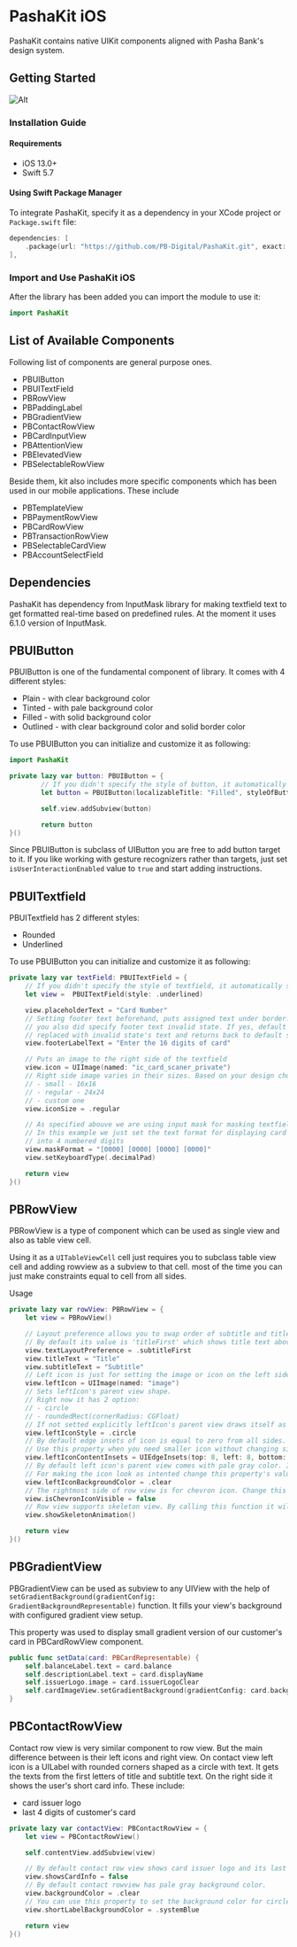 # PashaKit iOS

PashaKit contains native UIKit components aligned with Pasha Bank's design system.

## Getting Started

![Alt](https://repobeats.axiom.co/api/embed/713e6001f55702526d94befa65be0abfd8d42243.svg "Repobeats analytics image")

### Installation Guide

#### Requirements

- iOS 13.0+
- Swift 5.7

#### Using Swift Package Manager

To integrate PashaKit, specify it as a dependency in your XCode project or <code>Package.swift</code> file:

```swift
dependencies: [
    .package(url: "https://github.com/PB-Digital/PashaKit.git", exact: "the_version_you_want"),
],
```

### Import and Use PashaKit iOS
After the library has been added you can import the module to use it:

```Swift
import PashaKit
```

## List of Available Components
Following list of components are general purpose ones.
- PBUIButton
- PBUITextField
- PBRowView
- PBPaddingLabel
- PBGradientView
- PBContactRowView
- PBCardInputView
- PBAttentionView
- PBElevatedView
- PBSelectableRowView

Beside them, kit also includes more specific components which has been used in our mobile applications. These include
- PBTemplateView
- PBPaymentRowView
- PBCardRowView
- PBTransactionRowView
- PBSelectableCardView
- PBAccountSelectField

## Dependencies
PashaKit has dependency from InputMask library for making textfield text to get formatted real-time
based on predefined rules. At the moment it uses 6.1.0 version of InputMask.

## PBUIButton
PBUIButton is one of the fundamental component of library. It comes with 4 different styles:
- Plain - with clear background color
- Tinted - with pale background color
- Filled - with solid background color
- Outlined - with clear background color and solid border color

To use PBUIButton you can initialize and customize it as following:

```swift
import PashaKit

private lazy var button: PBUIButton = {
        // If you didn't specify the style of button, it automatically sets its style as .filled
        let button = PBUIButton(localizableTitle: "Filled", styleOfButton: .filled)

        self.view.addSubview(button)

        return button
}()
```

Since PBUIButton is subclass of UIButton you are free to add button target to it. If you like working with gesture recognizers rather than targets, just set <code>isUserInteractionEnabled</code> value to <code>true</code> and start adding instructions.

## PBUITextfield

PBUITextfield has 2 different styles:
- Rounded
- Underlined

To use PBUIButton you can initialize and customize it as following:

```swift
private lazy var textField: PBUITextField = {
    // If you didn't specify the style of textfield, it automatically sets its style as rounded
    let view =  PBUITextField(style: .underlined)

    view.placeholderText = "Card Number"
    // Setting footer text beforehand, puts assigned text under border. It can be changed if 
    // you also did specify footer text invalid state. If yes, default footerlabel text gets
    // replaced with invalid state's text and returns back to default state once its input is valid
    view.footerLabelText = "Enter the 16 digits of card"

    // Puts an image to the right side of the textfield
    view.icon = UIImage(named: "ic_card_scaner_private")
    // Right side image varies in their sizes. Based on your design choice, you can choose
    // - small - 16x16
    // - regular - 24x24
    // - custom one
    view.iconSize = .regular

    // As specified abouve we are using input mask for masking textfield text real-time.
    // In this example we just set the text format for displaying card number grouped 
    // into 4 numbered digits
    view.maskFormat = "[0000] [0000] [0000] [0000]"
    view.setKeyboardType(.decimalPad)

    return view
}()
```

## PBRowView
PBRowView is a type of component which can be used as single view and also as table view cell. 

Using it as a <code>UITableViewCell</code> cell just requires you to subclass table view cell and adding rowview as a subview to that cell. most of the time you can just make constraints equal to cell from all sides. 

Usage

```swift
private lazy var rowView: PBRowView = {
    let view = PBRowView()

    // Layout preference allows you to swap order of subtitle and title texts.
    // By default its value is 'titleFirst' which shows title text above subtitle
    view.textLayoutPreference = .subtitleFirst
    view.titleText = "Title"
    view.subtitleText = "Subtitle"
    // Left icon is just for setting the image or icon on the left side of row view.
    view.leftIcon = UIImage(named: "image")
    // Sets leftIcon's parent view shape.
    // Right now it has 2 option:
    // - circle
    // - roundedRect(cornerRadius: CGFloat)
    // If not setted explicitly leftIcon's parent view draws itself as a circle
    view.leftIconStyle = .circle
    // By default edge insets of icon is equal to zero from all sides.
    // Use this property when you need smaller icon without changing size of parent view
    view.leftIconContentInsets = UIEdgeInsets(top: 8, left: 8, bottom: 8, right: 8)
    // By default left icon's parent view comes with pale gray color. If you have icon with clear background it can show unwanted results. 
    // For making the icon look as intented change this property's value
    view.leftIconBackgroundColor = .clear
    // The rightmost side of row view is for chevron icon. Change this property if you don't want chevron icon.
    view.isChevronIconVisible = false
    // Row view supports skeleton view. By calling this function it will show animated skeleton. Don't forget to call hideSkeletonAnimation()
    view.showSkeletonAnimation()

    return view
}()
```

## PBGradientView
PBGradientView can be used as subview to any UIView with the help of <code>setGradientBackground(gradientConfig: GradientBackgroundRepresentable)</code> function. It fills your view's background with configured gradient view setup.

This property was used to display small gradient version of our customer's card in PBCardRowView component.

```swift
public func setData(card: PBCardRepresentable) {
    self.balanceLabel.text = card.balance
    self.descriptionLabel.text = card.displayName
    self.issuerLogo.image = card.issuerLogoClear
    self.cardImageView.setGradientBackground(gradientConfig: card.backgroundConfig)
}
```
## PBContactRowView
Contact row view is very similar component to row view. But the main difference between is their left icons and right view. On contact view left icon is a UILabel with rounded corners shaped as a circle with text. It gets the texts from the first letters of title and subtitle text. On the right side it shows the user's short card info. These include:
- card issuer logo
- last 4 digits of customer's card

```swift 
private lazy var contactView: PBContactRowView = {
    let view = PBContactRowView()

    self.contentView.addSubview(view)

    // By default contact row view shows card issuer logo and its last 4 digits on the right side. If you don't need this view just set showsCardInfo to false
    view.showsCardInfo = false
    // By default contact rowview has pale gray background color.
    view.backgroundColor = .clear
    // You can use this property to set the background color for circle UILabel which used for displaying the first letters of contact's for name and surname
    view.shortLabelBackgroundColor = .systemBlue

    return view
}()
```
